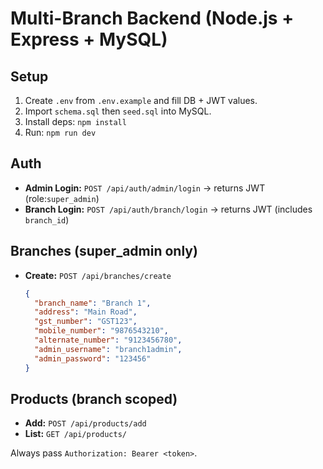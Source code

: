 # Multi-Branch Backend (Node.js + Express + MySQL)

## Setup
1. Create `.env` from `.env.example` and fill DB + JWT values.
2. Import `schema.sql` then `seed.sql` into MySQL.
3. Install deps: `npm install`
4. Run: `npm run dev`

## Auth
- **Admin Login:** `POST /api/auth/admin/login` → returns JWT (role:`super_admin`)
- **Branch Login:** `POST /api/auth/branch/login` → returns JWT (includes `branch_id`)

## Branches (super_admin only)
- **Create:** `POST /api/branches/create`
  ```json
  {
    "branch_name": "Branch 1",
    "address": "Main Road",
    "gst_number": "GST123",
    "mobile_number": "9876543210",
    "alternate_number": "9123456780",
    "admin_username": "branch1admin",
    "admin_password": "123456"
  }
  ```

## Products (branch scoped)
- **Add:** `POST /api/products/add`
- **List:** `GET /api/products/`

Always pass `Authorization: Bearer <token>`.
